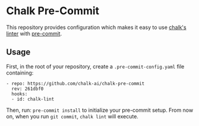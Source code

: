 # Chalk Pre-Commit

This repository provides configuration which makes it easy to use [chalk's linter](https://github.com/chalk-ai/cli) with [pre-commit](https://pre-commit.com/).

## Usage

First, in the root of your repository, create a `.pre-commit-config.yaml` file containing:

```
- repo: https://github.com/chalk-ai/chalk-pre-commit
  rev: 261dbf0
  hooks:
  - id: chalk-lint
```


Then, run: `pre-commit install` to initialize your pre-commit setup. From now on, when you run `git commit`, `chalk lint` will execute.
